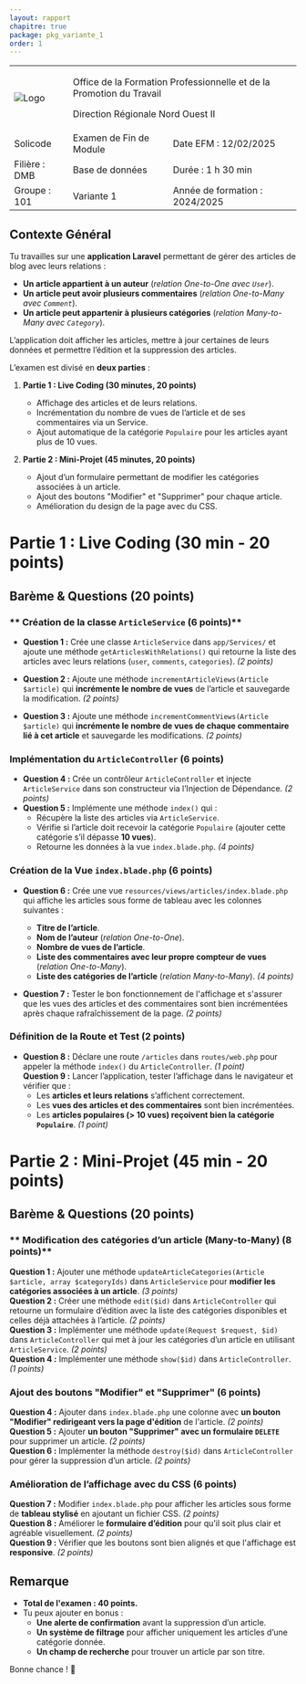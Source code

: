 ```yaml
---
layout: rapport
chapitre: true
package: pkg_variante_1
order: 1
---
```



<table class="word-style">
        <tbody>
            <tr>
              <td>
                    <img src="{{ site.baseurl }}/assets/images/logo.png"  alt="Logo">
                </td>
                <td colspan="2" class="header">
                    <p>Office de la Formation Professionnelle et de la Promotion du Travail</p>
                    <p>Direction Régionale Nord Ouest II</p>
                </td>
            </tr>
            <tr>
               <td class="bold">Solicode</td>
               <td class="bold">Examen de Fin de Module</td>
               <td class="bold">Date EFM : 12/02/2025</td>
            </tr>
            <tr>
                <td class="bold">Filière : DMB</td>
                <td class="highlight">Base de données</td>
                <td class="bold">Durée : 1 h 30 min</td>
            </tr>
            <tr>
               <td class="bold">Groupe : 101</td>
               <td class>Variante 1</td>
               <td class="bold">Année de formation : 2024/2025</td>
            </tr>
        </tbody>
</table>


## **Contexte Général**
Tu travailles sur une **application Laravel** permettant de gérer des articles de blog avec leurs relations :  
- **Un article appartient à un auteur** (*relation One-to-One avec `User`*).  
- **Un article peut avoir plusieurs commentaires** (*relation One-to-Many avec `Comment`*).  
- **Un article peut appartenir à plusieurs catégories** (*relation Many-to-Many avec `Category`*).  

L’application doit afficher les articles, mettre à jour certaines de leurs données et permettre l’édition et la suppression des articles.

L’examen est divisé en **deux parties** :

1. **Partie 1 : Live Coding (30 minutes, 20 points)**  
   - Affichage des articles et de leurs relations.  
   - Incrémentation du nombre de vues de l’article et de ses commentaires via un Service.  
   - Ajout automatique de la catégorie `Populaire` pour les articles ayant plus de 10 vues.  

2. **Partie 2 : Mini-Projet (45 minutes, 20 points)**  
   - Ajout d’un formulaire permettant de modifier les catégories associées à un article.  
   - Ajout des boutons "Modifier" et "Supprimer" pour chaque article.  
   - Amélioration du design de la page avec du CSS.  



# **Partie 1 : Live Coding (30 min - 20 points)**  

## **Barème & Questions (20 points)**
### ** Création de la classe `ArticleService` (6 points)**
- **Question 1 :** Crée une classe `ArticleService` dans `app/Services/` et ajoute une méthode `getArticlesWithRelations()` qui retourne la liste des articles avec leurs relations (`user`, `comments`, `categories`). *(2 points)*  

- **Question 2 :** Ajoute une méthode `incrementArticleViews(Article $article)` qui **incrémente le nombre de vues** de l’article et sauvegarde la modification. *(2 points)*  

- **Question 3 :** Ajoute une méthode `incrementCommentViews(Article $article)` qui **incrémente le nombre de vues de chaque commentaire lié à cet article** et sauvegarde les modifications. *(2 points)*  

### **Implémentation du `ArticleController` (6 points)**

- **Question 4 :** Crée un contrôleur `ArticleController` et injecte `ArticleService` dans son constructeur via l’Injection de Dépendance. *(2 points)*  
- **Question 5 :** Implémente une méthode `index()` qui :
  - Récupère la liste des articles via `ArticleService`.
  - Vérifie si l’article doit recevoir la catégorie `Populaire` (ajouter cette catégorie s’il dépasse **10 vues**).
  - Retourne les données à la vue `index.blade.php`. *(4 points)*  



### **Création de la Vue `index.blade.php` (6 points)**
- **Question 6 :** Crée une vue `resources/views/articles/index.blade.php` qui affiche les articles sous forme de tableau avec les colonnes suivantes :  
  - **Titre de l’article**.  
  - **Nom de l’auteur** (*relation One-to-One*).  
  - **Nombre de vues de l’article**.  
  - **Liste des commentaires avec leur propre compteur de vues** (*relation One-to-Many*).  
  - **Liste des catégories de l’article** (*relation Many-to-Many*). *(4 points)*  

- **Question 7 :** Tester le bon fonctionnement de l'affichage et s'assurer que les vues des articles et des commentaires sont bien incrémentées après chaque rafraîchissement de la page. *(2 points)*  



### **Définition de la Route et Test (2 points)**
- **Question 8 :** Déclare une route `/articles` dans `routes/web.php` pour appeler la méthode `index()` du `ArticleController`. *(1 point)*  
 **Question 9 :** Lancer l’application, tester l’affichage dans le navigateur et vérifier que :
  - Les **articles et leurs relations** s’affichent correctement.
  - Les **vues des articles et des commentaires** sont bien incrémentées.
  - Les **articles populaires (> 10 vues) reçoivent bien la catégorie `Populaire`**. *(1 point)*  



# **Partie 2 : Mini-Projet (45 min - 20 points)**  

## **Barème & Questions (20 points)**
### ** Modification des catégories d’un article (Many-to-Many) (8 points)**
 **Question 1 :** Ajouter une méthode `updateArticleCategories(Article $article, array $categoryIds)` dans `ArticleService` pour **modifier les catégories associées à un article**. *(3 points)*  
 **Question 2 :** Créer une méthode `edit($id)` dans `ArticleController` qui retourne un formulaire d’édition avec la liste des catégories disponibles et celles déjà attachées à l’article. *(2 points)*  
 **Question 3 :** Implémenter une méthode `update(Request $request, $id)` dans `ArticleController` qui met à jour les catégories d’un article en utilisant `ArticleService`. *(2 points)*  
 **Question 4 :** Implémenter une méthode `show($id)` dans `ArticleController`. *(1 points)* 



### **Ajout des boutons "Modifier" et "Supprimer" (6 points)**
 **Question 4 :** Ajouter dans `index.blade.php` une colonne avec **un bouton "Modifier" redirigeant vers la page d'édition** de l'article. *(2 points)*  
 **Question 5 :** Ajouter **un bouton "Supprimer" avec un formulaire `DELETE`** pour supprimer un article. *(2 points)*  
 **Question 6 :** Implémenter la méthode `destroy($id)` dans `ArticleController` pour gérer la suppression d’un article. *(2 points)*  



### **Amélioration de l’affichage avec du CSS (6 points)**
 **Question 7 :** Modifier `index.blade.php` pour afficher les articles sous forme de **tableau stylisé** en ajoutant un fichier CSS. *(2 points)*  
 **Question 8 :** Améliorer le **formulaire d’édition** pour qu’il soit plus clair et agréable visuellement. *(2 points)*  
 **Question 9 :** Vérifier que les boutons sont bien alignés et que l'affichage est **responsive**. *(2 points)*  



## **Remarque**
- **Total de l'examen : 40 points.**  
- Tu peux ajouter en bonus :
  - **Une alerte de confirmation** avant la suppression d’un article.  
  - **Un système de filtrage** pour afficher uniquement les articles d’une catégorie donnée.  
  - **Un champ de recherche** pour trouver un article par son titre.  

Bonne chance ! 🚀